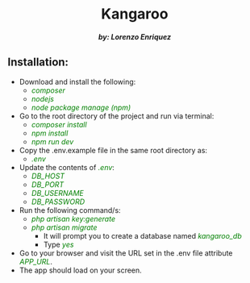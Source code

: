 <h1 align="center">Kangaroo</h1>
<h5 align="center">by: Lorenzo Enriquez</h5>

## Installation:
- Download and install the following:
  - <i style="color: green">composer</i>
  - <i style="color: green">nodejs</i>
  - <i style="color: green">node package manage (npm)</i>
- Go to the root directory of the project and run via terminal:
  - <i style="color: green">composer install</i>
  - <i style="color: green">npm install</i>
  - <i style="color: green">npm run dev</i>
- Copy the .env.example file in the same root directory as:
  - <i style="color: green">.env</i>
- Update the contents of <i style="color: green">.env</i>:
  - <i style="color: green">DB_HOST</i>
  - <i style="color: green">DB_PORT</i>
  - <i style="color: green">DB_USERNAME</i>
  - <i style="color: green">DB_PASSWORD</i>
- Run the following command/s:
  - <i style="color: green">php artisan key:generate</i>
  - <i style="color: green">php artisan migrate</i>
    - It will prompt you to create a database named <i style="color: green">kangaroo_db</i>
    - Type <i style="color: green">yes</i>
- Go to your browser and visit the URL set in the .env file attribute <i style="color: green">APP_URL</i>.
- The app should load on your screen.

